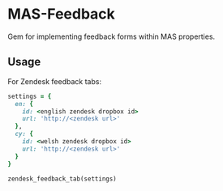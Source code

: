 MAS-Feedback
============

Gem for implementing feedback forms within MAS properties.


Usage
-----

For Zendesk feedback tabs:

```ruby
settings = { 
  en: {
    id: <english zendesk dropbox id>
    url: 'http://<zendesk url>'
  },
  cy: {
    id: <welsh zendesk dropbox id>
    url: 'http://<zendesk url>'
  }
}

zendesk_feedback_tab(settings)
```